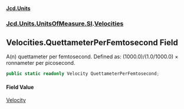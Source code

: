 #### [Jcd.Units](index.md 'index')
### [Jcd.Units.UnitsOfMeasure.SI](Jcd.Units.UnitsOfMeasure.SI.md 'Jcd.Units.UnitsOfMeasure.SI').[Velocities](Velocities.md 'Jcd.Units.UnitsOfMeasure.SI.Velocities')

## Velocities.QuettameterPerFemtosecond Field

A(n) quettameter per femtosecond. Defined as: (1000.0)/(1.0/1000.0) × ronnameter per picosecond.

```csharp
public static readonly Velocity QuettameterPerFemtosecond;
```

#### Field Value
[Velocity](Velocity.md 'Jcd.Units.UnitTypes.Velocity')